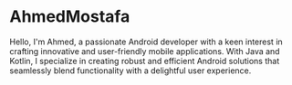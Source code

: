 # AhmedMostafa
Hello, I'm Ahmed, a passionate Android developer with a keen interest in crafting innovative and user-friendly mobile applications. With Java and Kotlin, I specialize in creating robust and efficient Android solutions that seamlessly blend functionality with a delightful user experience. 
